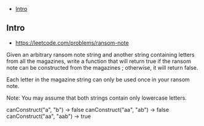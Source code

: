 - [Intro](#intro)

## Intro

- https://leetcode.com/problems/ransom-note


Given an arbitrary ransom note string and another string containing letters from all the magazines, write a function that will return true if the ransom 
note can be constructed from the magazines ; otherwise, it will return false. 


Each letter in the magazine string can only be used once in your ransom note.

Note:
You may assume that both strings contain only lowercase letters.


canConstruct("a", "b") -> false
canConstruct("aa", "ab") -> false
canConstruct("aa", "aab") -> true

